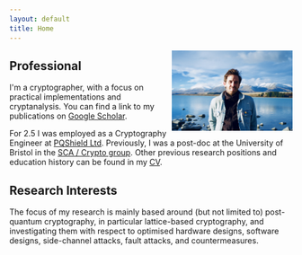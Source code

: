```yaml
---
layout: default
title: Home
---
```


<img align="right" src="files/DSCF5469.jpg" alt="drawing" style="width:215px; padding-left: 5px"/>

## Professional 

I'm a cryptographer, with a focus on practical implementations and cryptanalysis. 
You can find a link to my publications on [Google Scholar](https://scholar.google.co.uk/citations?user=LItUNn4AAAAJ&hl=en).

For 2.5 I was employed as a Cryptography Engineer at [PQShield Ltd](https://pqshield.com/). Previously, I was a post-doc at the University of Bristol in the [SCA / Crypto group](http://www.bristol-sca.com). Other previous research positions and education history can be found in my [CV](files/CV.pdf).

## Research Interests

The focus of my research is mainly based around (but not limited to) post-quantum cryptography, in particular lattice-based cryptography, and investigating them with respect to optimised hardware designs, software designs, side-channel attacks, fault attacks, and countermeasures.





<!-- Global site tag (gtag.js) - Google Analytics -->
<script async src="https://www.googletagmanager.com/gtag/js?id=G-BHC370BLM5"></script>
<script>
  window.dataLayer = window.dataLayer || [];
  function gtag(){dataLayer.push(arguments);}
  gtag('js', new Date());

  gtag('config', 'G-BHC370BLM5');
</script>


<!-- Global site tag (gtag.js) - Google Analytics -->
<script async src="https://www.googletagmanager.com/gtag/js?id=G-DCEGWP83NC"></script>
<script>
  window.dataLayer = window.dataLayer || [];
  function gtag(){dataLayer.push(arguments);}
  gtag('js', new Date());

  gtag('config', 'G-DCEGWP83NC');
</script>
